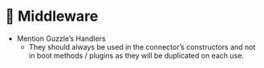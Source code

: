 # 💂 Middleware

* Mention Guzzle’s Handlers
  * They should always be used in the connector’s constructors and not in boot methods / plugins as they will be duplicated on each use.
